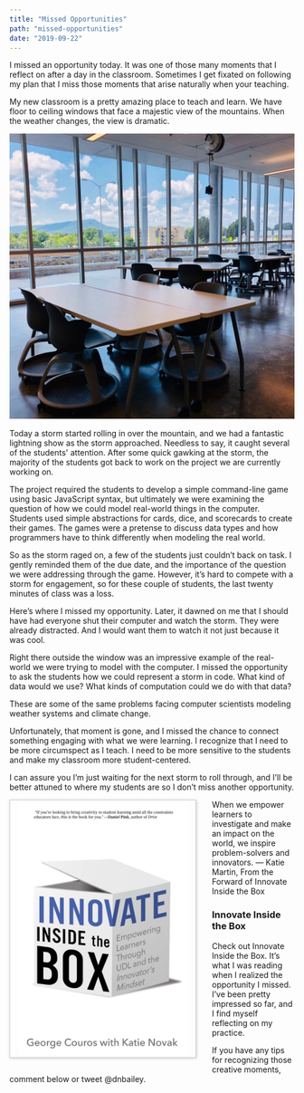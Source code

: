 ```yaml
---
title: "Missed Opportunities"
path: "missed-opportunities"
date: "2019-09-22"
---
```


I missed an opportunity today. It was one of those many moments that I reflect on after a day in the classroom. Sometimes I get fixated on following my plan that I miss those moments that arise naturally when your teaching.

My new classroom is a pretty amazing place to teach and learn. We have floor to ceiling windows that face a majestic view of the mountains. When the weather changes, the view is dramatic.

![Photo of my classroom.](./classroom.jpeg "This photo of my classroom just do it justice. The mountain is beautiful on a foggy morning.")

Today a storm started rolling in over the mountain, and we had a fantastic lightning show as the storm approached. Needless to say, it caught several of the students' attention. After some quick gawking at the storm, the majority of the students got back to work on the project we are currently working on.

The project required the students to develop a simple command-line game using basic JavaScript syntax, but ultimately we were examining the question of how we could model real-world things in the computer. Students used simple abstractions for cards, dice, and scorecards to create their games. The games were a pretense to discuss data types and how programmers have to think differently when modeling the real world.

So as the storm raged on, a few of the students just couldn’t back on task. I gently reminded them of the due date, and the importance of the question we were addressing through the game. However, it’s hard to compete with a storm for engagement, so for these couple of students, the last twenty minutes of class was a loss.

Here’s where I missed my opportunity. Later, it dawned on me that I should have had everyone shut their computer and watch the storm. They were already distracted. And I would want them to watch it not just because it was cool.

Right there outside the window was an impressive example of the real-world we were trying to model with the computer. I missed the opportunity to ask the students how we could represent a storm in code. What kind of data would we use? What kinds of computation could we do with that data?

These are some of the same problems facing computer scientists modeling weather systems and climate change.

Unfortunately, that moment is gone, and I missed the chance to connect something engaging with what we were learning. I recognize that I need to be more circumspect as I teach. I need to be more sensitive to the students and make my classroom more student-centered.

I can assure you I’m just waiting for the next storm to roll through, and I’ll be better attuned to where my students are so I don’t miss another opportunity.

<div style="width: 300px; float:left; margin: 0 2em 2em 0; padding: 0 1em; border: 1px solid #ccc; box-shadow: 1px 1px 5px #ccc;">
    <img src="./innovate.jpg" alt="Innovate Inside the Box"/>
</div>

When we empower learners to investigate and make an impact on the world, we inspire problem-solvers and innovators. — Katie Martin, From the Forward of Innovate Inside the Box

<h3 style="text-align: left;">Innovate Inside the Box</h3>

Check out Innovate Inside the Box. It’s what I was reading when I realized the opportunity I missed. I’ve been pretty impressed so far, and I find myself reflecting on my practice.

If you have any tips for recognizing those creative moments, comment below or tweet @dnbailey.
